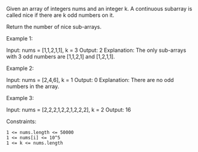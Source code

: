 Given an array of integers nums and an integer k. A continuous subarray is called nice if there are k odd numbers on it.

Return the number of nice sub-arrays.

Example 1:

Input: nums = [1,1,2,1,1], k = 3
Output: 2
Explanation: The only sub-arrays with 3 odd numbers are [1,1,2,1] and [1,2,1,1].

Example 2:

Input: nums = [2,4,6], k = 1
Output: 0
Explanation: There are no odd numbers in the array.

Example 3:

Input: nums = [2,2,2,1,2,2,1,2,2,2], k = 2
Output: 16

Constraints:

    1 <= nums.length <= 50000
    1 <= nums[i] <= 10^5
    1 <= k <= nums.length
